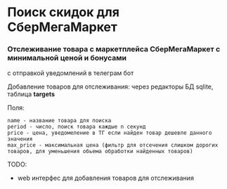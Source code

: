 # Поиск скидок для СберМегаМаркет

### Отслеживание товара с маркетплейса СберМегаМаркет с минимальной ценой и бонусами
с отправкой уведомлений в телеграм бот

Добавление товаров для отслеживания: 
через редакторы БД sqlite, таблица **targets**

Поля:

    name - название товара для поиска
    period - число, поиск товара каждые n секунд
    price - цена, уведомеление в ТГ если найден товар дешевле данного значения
    max_price - максимальная цена (фильтр для отсечения слишком дорогих товаров, для уменьшения обьема обработки найденных товаров)


TODO: 
- web интерфес для добавления товаров для отслеживания
